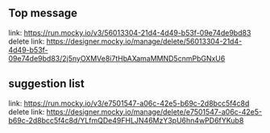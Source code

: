 ## Top message

link: https://run.mocky.io/v3/56013304-21d4-4d49-b53f-09e74de9bd83
delete link: https://designer.mocky.io/manage/delete/56013304-21d4-4d49-b53f-09e74de9bd83/2j5nyOXMVe8i7tHbAXamaMMND5cnmPbGNxU6

## suggestion list

link: https://run.mocky.io/v3/e7501547-a06c-42e5-b69c-2d8bcc5f4c8d
delete link: https://designer.mocky.io/manage/delete/e7501547-a06c-42e5-b69c-2d8bcc5f4c8d/YLfmQDe49FHLJN46MzY3pU6hn4wPD6fYKub8
